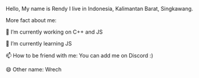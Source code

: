 Hello, My name is Rendy
I live in Indonesia, Kalimantan Barat, Singkawang.

More fact about me:

🔭 I’m currently working on C++ and JS

🌱 I’m currently learning JS

📫 How to be friend with me: You can add me on Discord :)

😄 Other name: Wrech

